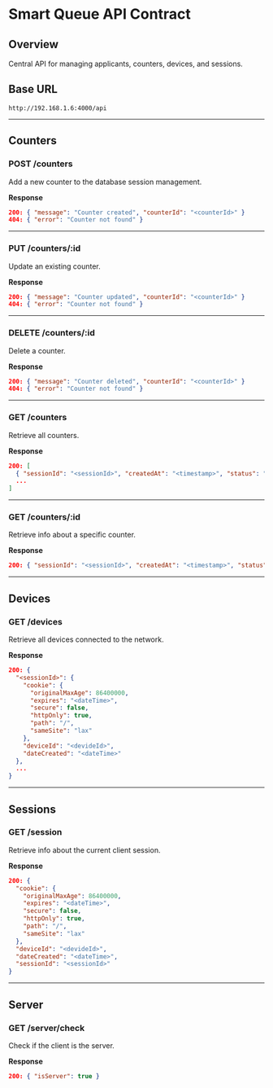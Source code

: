 # Smart Queue API Contract

## Overview

Central API for managing applicants, counters, devices, and sessions.

## Base URL

```
http://192.168.1.6:4000/api
```

---

## Counters

### **POST /counters**

Add a new counter to the database session management.

**Response**

```json
200: { "message": "Counter created", "counterId": "<counterId>" }
404: { "error": "Counter not found" }
```

---

### **PUT /counters/:id**

Update an existing counter.

**Response**

```json
200: { "message": "Counter updated", "counterId": "<counterId>" }
404: { "error": "Counter not found" }
```

---

### **DELETE /counters/:id**

Delete a counter.

**Response**

```json
200: { "message": "Counter deleted", "counterId": "<counterId>" }
404: { "error": "Counter not found" }
```

---

### **GET /counters**

Retrieve all counters.

**Response**

```json
200: [
  { "sessionId": "<sessionId>", "createdAt": "<timestamp>", "status": "active", "counter_Id": "<counterId>" }
  ...
]
```

---

### **GET /counters/:id**

Retrieve info about a specific counter.

**Response**

```json
200: { "sessionId": "<sessionId>", "createdAt": "<timestamp>", "status": "active", "counter_Id": "<counterId>" }
```

---

## Devices

### **GET /devices**

Retrieve all devices connected to the network.

**Response**

```json
200: {
  "<sessionId>": {
    "cookie": {
      "originalMaxAge": 86400000,
      "expires": "<dateTime>",
      "secure": false,
      "httpOnly": true,
      "path": "/",
      "sameSite": "lax"
    },
    "deviceId": "<devideId>",
    "dateCreated": "<dateTime>"
  },
  ...
}
```

---

## Sessions

### **GET /session**

Retrieve info about the current client session.

**Response**

```json
200: {
  "cookie": {
    "originalMaxAge": 86400000,
    "expires": "<dateTime>",
    "secure": false,
    "httpOnly": true,
    "path": "/",
    "sameSite": "lax"
  },
  "deviceId": "<devideId>",
  "dateCreated": "<dateTime>",
  "sessionId": "<sessionId>"
}
```

---

## Server

### **GET /server/check**

Check if the client is the server.

**Response**

```json
200: { "isServer": true }
```